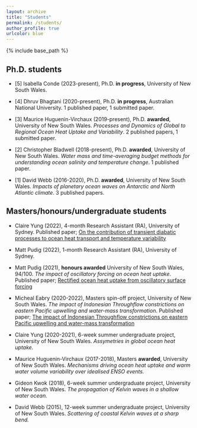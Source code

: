 ```yaml
---
layout: archive
title: "Students"
permalink: /students/
author_profile: true
urlcolor: blue
---
```


{% include base_path %}

## Ph.D. students

* [5] Isabella Conde (2023-present), Ph.D. **in progress**, University of New South Wales.

* [4] Dhruv Bhagtani (2020-present), Ph.D. **in progress**, Australian National University. 1 published paper, 1 submitted paper.

* [3] Maurice Huguenin-Virchaux (2019-present), Ph.D. **awarded**, University of New South Wales. *Processes and Dynamics of Global to Regional Ocean Heat Uptake and Variability*. 2 published papers, 1 submitted paper.

* [2] Christopher Bladwell (2018-present), Ph.D. **awarded**, University of New South Wales. *Water mass and time-averaging budget methods for understanding ocean salinity and temperature change*. 1 published paper.

* [1] David Webb (2016-2020), Ph.D. **awarded**, University of New South Wales. *Impacts of planetary ocean waves on Antarctic and North Atlantic climate*. 3 published papers.

## Masters/honours/undergraduate students

* Claire Yung (2022), 4-month Research Assistant (RA), University of Sydney. Published paper; [On the contribution of transient diabatic processes to ocean heat transport and temperature variability](https://doi.org/10.1175/JPO-D-23-0046.1)

* Matt Pudig (2022), 1-month Research Assistant (RA), University of Sydney.

* Matt Pudig (2021), **honours awarded** University of New South Wales, 94/100. *The impact of oscillatory forcing on ocean heat uptake*. Published paper; [Rectified ocean heat uptake from oscillatory surface forcing](https://doi.org/10.1175/JCLI-D-22-0267.1)

* Micheal Eabry (2020-2022), Masters spin-off project, University of New South Wales. *The impact of Indonesian Throughflow constrictions on eastern Pacific upwelling and water-mass transformation*. Published paper; [The impact of Indonesian Throughflow constrictions on eastern Pacific upwelling and water-mass transformation](https://doi.org/10.1029/2022JC018509)

* Claire Yung (2020-2021), 6-week summer undergraduate project, University of New South Wales. *Assymetries in global ocean heat uptake.*

* Maurice Huguenin-Virchaux (2017-2018), Masters **awarded**, University of New South Wales. *Mechanisms driving ocean heat uptake and warm water volume variability over idealised ENSO events.*

* Gideon Kwok (2018), 6-week summer undergraduate project, University of New South Wales. *The propagation of Kelvin waves in a shallow water ocean.*

* David Webb (2015), 12-week summer undergraduate project, University of New South Wales. *Scattering of coastal Kelvin waves at a sharp bend.*

